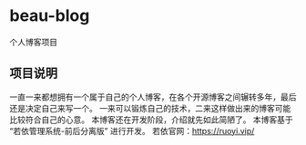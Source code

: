 # beau-blog
个人博客项目
## 项目说明
一直一来都想拥有一个属于自己的个人博客，在各个开源博客之间辗转多年，最后还是决定自己来写一个。
一来可以锻炼自己的技术，二来这样做出来的博客可能比较符合自己的心意。
本博客还在开发阶段，介绍就先如此简陋了。
本博客基于 “若依管理系统-前后分离版” 进行开发。
若依官网：https://ruoyi.vip/
